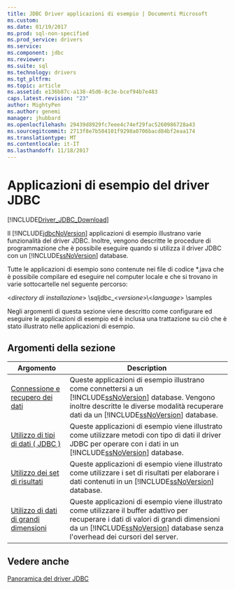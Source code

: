 ```yaml
---
title: JDBC Driver applicazioni di esempio | Documenti Microsoft
ms.custom: 
ms.date: 01/19/2017
ms.prod: sql-non-specified
ms.prod_service: drivers
ms.service: 
ms.component: jdbc
ms.reviewer: 
ms.suite: sql
ms.technology: drivers
ms.tgt_pltfrm: 
ms.topic: article
ms.assetid: e136b87c-a138-45d6-8c3e-bcef94b7e483
caps.latest.revision: "23"
author: MightyPen
ms.author: genemi
manager: jhubbard
ms.openlocfilehash: 29439d8929fc7eee4c74ef29fac5260986728a43
ms.sourcegitcommit: 2713f8e7b504101f9298a0706bacd84bf2eaa174
ms.translationtype: MT
ms.contentlocale: it-IT
ms.lasthandoff: 11/18/2017
---
```

# <a name="sample-jdbc-driver-applications"></a>Applicazioni di esempio del driver JDBC
[!INCLUDE[Driver_JDBC_Download](../../../includes/driver_jdbc_download.md)]

  Il [!INCLUDE[jdbcNoVersion](../../../includes/jdbcnoversion_md.md)] applicazioni di esempio illustrano varie funzionalità del driver JDBC. Inoltre, vengono descritte le procedure di programmazione che è possibile eseguire quando si utilizza il driver JDBC con un [!INCLUDE[ssNoVersion](../../../includes/ssnoversion_md.md)] database.  
  
 Tutte le applicazioni di esempio sono contenute nei file di codice *.java che è possibile compilare ed eseguire nel computer locale e che si trovano in varie sottocartelle nel seguente percorso:  
  
 \<*directory di installazione*> \sqljdbc_\<*versione*>\\<*language*> \samples  
  
 Negli argomenti di questa sezione viene descritto come configurare ed eseguire le applicazioni di esempio ed è inclusa una trattazione su ciò che è stato illustrato nelle applicazioni di esempio.  
  
## <a name="in-this-section"></a>Argomenti della sezione  
  
|Argomento|Description|  
|-----------|-----------------|  
|[Connessione e recupero dei dati](../../../connect/jdbc/connecting-and-retrieving-data.md)|Queste applicazioni di esempio illustrano come connettersi a un [!INCLUDE[ssNoVersion](../../../includes/ssnoversion_md.md)] database. Vengono inoltre descritte le diverse modalità recuperare dati da un [!INCLUDE[ssNoVersion](../../../includes/ssnoversion_md.md)] database.|  
|[Utilizzo di tipi di dati &#40; JDBC &#41;](../../../connect/jdbc/working-with-data-types-jdbc.md)|Queste applicazioni di esempio viene illustrato come utilizzare metodi con tipo di dati il driver JDBC per operare con i dati in un [!INCLUDE[ssNoVersion](../../../includes/ssnoversion_md.md)] database.|  
|[Utilizzo dei set di risultati](../../../connect/jdbc/working-with-result-sets.md)|Queste applicazioni di esempio viene illustrato come utilizzare i set di risultati per elaborare i dati contenuti in un [!INCLUDE[ssNoVersion](../../../includes/ssnoversion_md.md)] database.|  
|[Utilizzo di dati di grandi dimensioni](../../../connect/jdbc/working-with-large-data.md)|Queste applicazioni di esempio viene illustrato come utilizzare il buffer adattivo per recuperare i dati di valori di grandi dimensioni da un [!INCLUDE[ssNoVersion](../../../includes/ssnoversion_md.md)] database senza l'overhead dei cursori del server.|  
  
## <a name="see-also"></a>Vedere anche  
 [Panoramica del driver JDBC](../../../connect/jdbc/overview-of-the-jdbc-driver.md)  
  
  

